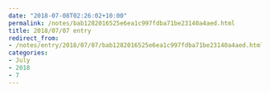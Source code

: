 ```yaml
---
date: "2018-07-08T02:26:02+10:00"
permalink: /notes/bab1282016525e6ea1c997fdba71be23140a4aed.html
title: 2018/07/07 entry
redirect_from:
- /notes/entry/2018/07/07/bab1282016525e6ea1c997fdba71be23140a4aed.html
categories:
- July
- 2018
- 7
---
```

